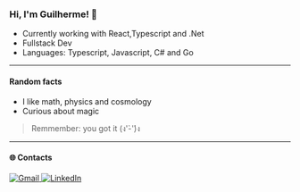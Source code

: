 ### Hi, I'm Guilherme! 👋

- Currently working with React,Typescript and .Net
- Fullstack Dev
- Languages: Typescript, Javascript, C# and Go

---
#### Random facts
- I like math, physics and cosmology
- Curious about magic
> Remmember: you got it (ง'̀-'́)ง
---
#### 🌐 Contacts

<div align="start">
  <a href="mailto:gnlnascimento@@gmail.com" target="_blank">
    <img src="https://img.shields.io/badge/-Gmail-%23333?style=for-the-badge&logo=gmail&logoColor=white" alt="Gmail" />
  </a>
  <a href="https://www.linkedin.com/in/nunesdev/" target="_blank">
    <img src="https://img.shields.io/badge/-LinkedIn-%230077B5?style=for-the-badge&logo=linkedin&logoColor=white" alt="LinkedIn" />
  </a>
</div>
